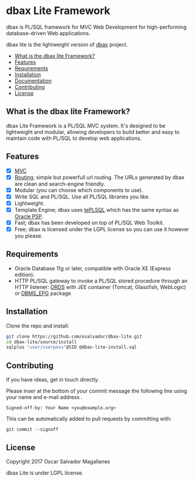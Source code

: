 # dbax Lite Framework
dbax is PL/SQL framework for MVC Web Development for high-performing database-driven Web applications.

dbax lite is the lightweight version of [dbax](https://github.com/osalvador/dbax) project. 


- [What is the dbax lite Framework?](#what-is-the-dbax-lite-framework)
- [Features](#features)
- [Requirements](#requirements)
- [Installation](#installation)
- [Documentation](doc/index.md)
- [Contributing](#contributing)
- [License](#license)


## What is the dbax lite Framework?
dbax Lite Framework is a PL/SQL MVC system. It's designed to be lightweight and modular, allowing developers to build better and easy to maintain code with PL/SQL to develop web applications. 

## Features

* [x] [MVC](https://dbax.io/learnmore#mvc)
* [x] [Routing](doc/Routing.md); simple but powerfull url routing. The URLs generated by dbax are clean and search-engine friendly.
* [x] Modular (you can choose which components to use).
* [x] Write SQL and PL/SQL. Use all PL/SQL libraries you like.
* [x] Lightweight.
* [x] Template Engine; dbax uses [tePLSQL](https://github.com/osalvador/tePLSQL) which has the same syntax as [Oracle PSP](http://docs.oracle.com/cd/E11882_01/appdev.112/e41502/adfns_psp.htm#ADFNS016).
* [x] Fast; dbax has been developed on top of PL/SQL Web Toolkit.
* [x] Free; dbax is licensed under the LGPL license so you can use it however you please. 

## Requirements

- Oracle Database 11g or later, compatible with Oracle XE (Express edition).
- HTTP PL/SQL gateway to invoke a PL/SQL stored procedure through an HTTP listener: [ORDS](http://www.oracle.com/technetwork/developer-tools/rest-data-services/overview/index.html) with JEE container (Tomcat, Glassfish, WebLogic) or [DBMS_EPG](https://docs.oracle.com/cd/B28359_01/appdev.111/b28419/d_epg.htm) package

## Installation

Clone the repo and install:

```sh
git clone https://github.com/osalvador/dbax-lite.git
cd dbax-lite/source/install
sqlplus "user/userpass"@SID @dbax-lite-install.sql
```

## Contributing

If you have ideas, get in touch directly.

Please inser at the bottom of your commit message the following line using your name and e-mail address .

    Signed-off-by: Your Name <you@example.org>

This can be automatically added to pull requests by committing with:

    git commit --signoff

<a name="license"></a>
## License
Copyright 2017 Oscar Salvador Magallanes 

dbax Lite is under LGPL license. 
